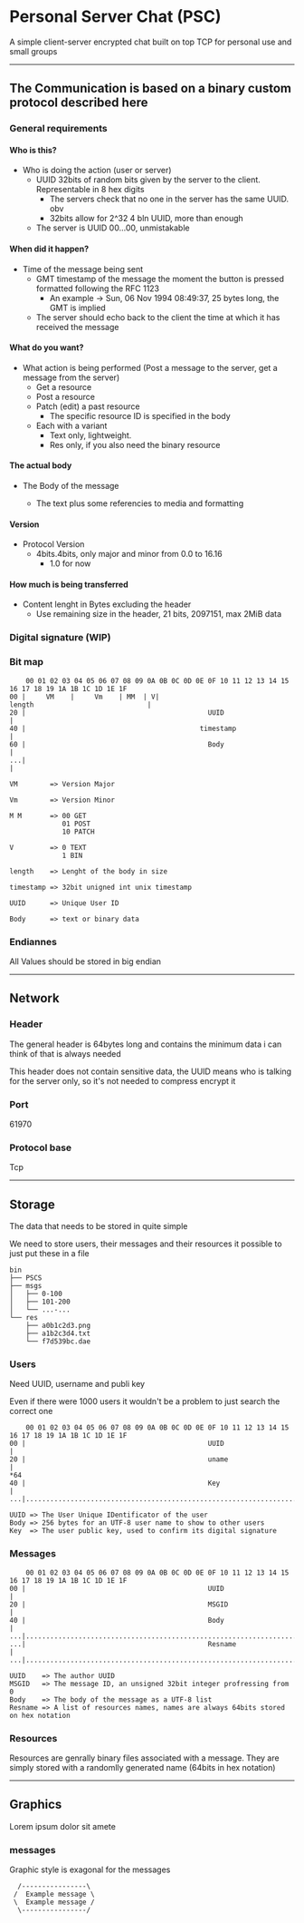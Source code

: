 # Personal Server Chat (PSC)

A simple client-server encrypted chat built on top TCP for personal use and small groups

---

## The Communication is based on a binary custom protocol described here

### General requirements

#### Who is this?

-   Who is doing the action (user or server)
    -   UUID 32bits of random bits given by the server to the client. Representable in 8 hex digits
        -   The servers check that no one in the server has the same UUID. obv
        -   32bits allow for 2^32 4 bln UUID, more than enough
    -   The server is UUID 00...00, unmistakable

#### When did it happen?

-   Time of the message being sent
    -   GMT timestamp of the message the moment the button is pressed formatted following the RFC 1123
        -   An example -> Sun, 06 Nov 1994 08:49:37, 25 bytes long, the GMT is implied
    -   The server should echo back to the client the time at which it has received the message

#### What do you want?

-   What action is being performed (Post a message to the server, get a message from the server)
    -   Get a resource
    -   Post a resource
    -   Patch (edit) a past resource
        -   The specific resource ID is specified in the body
    -   Each with a variant
        -   Text only, lightweight.
        -   Res only, if you also need the binary resource

#### The actual body

-   The Body of the message

    -   The text plus some referencies to media and formatting

#### Version

-   Protocol Version
    -   4bits.4bits, only major and minor from 0.0 to 16.16
        -   1.0 for now

#### How much is being transferred

-   Content lenght in Bytes excluding the header
    -   Use remaining size in the header, 21 bits, 2097151, max 2MiB data

### Digital signature (WIP)

### Bit map

```
    00 01 02 03 04 05 06 07 08 09 0A 0B 0C 0D 0E 0F 10 11 12 13 14 15 16 17 18 19 1A 1B 1C 1D 1E 1F
00 |     VM    |     Vm    | MM  | V|                            length                            |
20 |                                             UUID                                              |
40 |                                           timestamp                                           |
60 |                                             Body                                              |
...|                                                                                               |

VM        => Version Major

Vm        => Version Minor

M M       => 00 GET
             01 POST
             10 PATCH

V         => 0 TEXT
             1 BIN

length    => Lenght of the body in size

timestamp => 32bit unigned int unix timestamp

UUID      => Unique User ID

Body      => text or binary data

```

### Endiannes

All Values should be stored in big endian

---

## Network

### Header

The general header is 64bytes long and contains the minimum data i can think of that is always needed

This header does not contain sensitive data, the UUID means who is talking for the server only, so it's not needed to compress encrypt it

### Port

61970

### Protocol base

Tcp

---

## Storage

The data that needs to be stored in quite simple

We need to store users, their messages and their resources it possible to just put these in a file

```
bin
├── PSCS
├── msgs
│   ├── 0-100
│   ├── 101-200
│   └── ...-...
└── res
    ├── a0b1c2d3.png
    ├── a1b2c3d4.txt
    └── f7d539bc.dae
```

### Users

Need UUID, username and publi key

Even if there were 1000 users it wouldn't be a problem to just search the correct one

```
    00 01 02 03 04 05 06 07 08 09 0A 0B 0C 0D 0E 0F 10 11 12 13 14 15 16 17 18 19 1A 1B 1C 1D 1E 1F
00 |                                             UUID                                              |
20 |                                             uname                                             |
*64
40 |                                             Key                                               |
...|...............................................................................................|

UUID => The User Unique IDentificator of the user
Body => 256 bytes for an UTF-8 user name to show to other users
Key  => The user public key, used to confirm its digital signature
```

### Messages

```
    00 01 02 03 04 05 06 07 08 09 0A 0B 0C 0D 0E 0F 10 11 12 13 14 15 16 17 18 19 1A 1B 1C 1D 1E 1F
00 |                                             UUID                                              |
20 |                                             MSGID                                             |
40 |                                             Body                                              |
...|...............................................................................................|
...|                                             Resname                                           |
...|...............................................................................................|

UUID    => The author UUID
MSGID   => The message ID, an unsigned 32bit integer profressing from 0
Body    => The body of the message as a UTF-8 list
Resname => A list of resources names, names are always 64bits stored on hex notation
```

### Resources

Resources are genrally binary files associated with a message. They are simply stored with a randomlly generated name (64bits in hex notation)

---

## Graphics

Lorem ipsum dolor sit amete

### messages

Graphic style is exagonal for the messages

```
  /----------------\
 /  Example message \
 \  Example message /
  \----------------/
```

